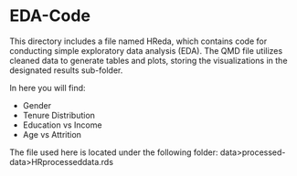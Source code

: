 # EDA-Code

This directory includes a file named HReda, which contains code for conducting simple exploratory data analysis (EDA). The QMD file utilizes cleaned data to generate tables and plots, storing the visualizations in the designated results sub-folder.


In here you will find:

- Gender
- Tenure Distribution
- Education vs Income
- Age vs Attrition

The file used here is located under the following folder: data>processed-data>HRprocesseddata.rds

